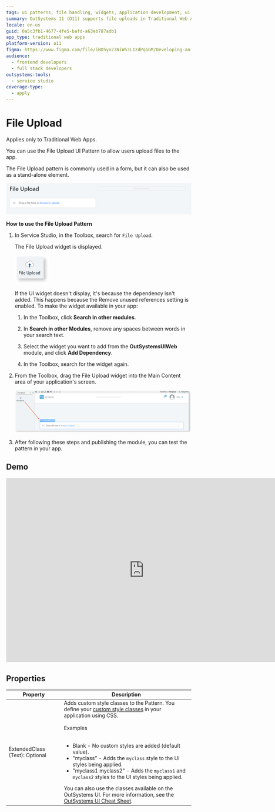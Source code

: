 ```yaml
---
tags: ui patterns, file handling, widgets, application development, ui design
summary: OutSystems 11 (O11) supports file uploads in Traditional Web Apps through a File Upload UI Pattern, enabling users to add files to applications.
locale: en-us
guid: 0a5c3fb1-4677-4fe5-bafd-a63eb787adb1
app_type: traditional web apps
platform-version: o11
figma: https://www.figma.com/file/iBD5yo23NiW53L1zdPqGGM/Developing-an-Application?type=design&node-id=232%3A0&mode=design&t=KpVEJMvnBwiukqql-1
audience:
  - frontend developers
  - full stack developers
outsystems-tools:
  - service studio
coverage-type:
  - apply
---
```


# File Upload

<div class="info" markdown="1">

Applies only to Traditional Web Apps.

</div>

You can use the File Upload UI Pattern to allow users upload files to the app.

The File Upload pattern is commonly used in a form, but it can also be used as a stand-alone element.

![Screenshot of the File Upload UI Pattern in a Traditional Web App](images/fileupload-image-1.png "File Upload UI Pattern")

**How to use the File Upload Pattern**

1. In Service Studio, in the Toolbox, search for `File Upload`.

    The File Upload widget is displayed.

    ![Image showing the File Upload widget in the Service Studio toolbox](images/fileupload-image-3.png "File Upload Widget in Service Studio")

    If the UI widget doesn't display, it's because the dependency isn't added. This happens because the Remove unused references setting is enabled. To make the widget available in your app:

    1. In the Toolbox, click **Search in other modules**.

    1. In **Search in other Modules**, remove any spaces between words in your search text.
    
    1. Select the widget you want to add from the **OutSystemsUIWeb** module, and click **Add Dependency**. 
    
    1. In the Toolbox, search for the widget again.

1. From the Toolbox, drag the File Upload widget into the Main Content area of your application's screen.

    ![Illustration of dragging the File Upload widget into the Main Content area of an application screen](images/fileupload-image-4.png "Dragging File Upload Widget")

1. After following these steps and publishing the module, you can test the pattern in your app. 

## Demo

<iframe width="750" height="500" src="https://www.youtube.com/embed/l0YPl_3ya9s" frameborder="0" allow="accelerometer; autoplay; encrypted-media; gyroscope; picture-in-picture" allowfullscreen="allowfullscreen"></iframe>

## Properties

| **Property** | **Description** |
|---|---|
| ExtendedClass (Text): Optional | Adds custom style classes to the Pattern. You define your [custom style classes](../../../../look-feel/css.md) in your application using CSS.<br/><br/>Examples<br/><br/><ul><li>Blank - No custom styles are added (default value).</li><li>"myclass" - Adds the ``myclass`` style to the UI styles being applied.</li><li>"myclass1 myclass2" - Adds the ``myclass1`` and ``myclass2`` styles to the UI styles being applied. </li></ul>You can also use the classes available on the OutSystems UI. For more information, see the [OutSystems UI Cheat Sheet](https://outsystemsui.outsystems.com/OutSystemsUIWebsite/CheatSheet). |
